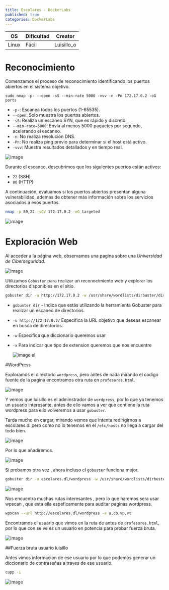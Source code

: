 ```yaml
---
title: Escolares - DockerLabs
published: true
categories: DockerLabs
---
```



| OS     | Dificultad  | Creator           |
| ------ | ----------- | -------------     | 
| Linux  |  Fácil      | Luisillo_o        | 


# Reconocimiento

Comenzamos el proceso de reconocimiento identificando los puertos abiertos en el sistema objetivo. 
```shell
sudo nmap -p- --open -sS --min-rate 5000 -vvv -n -Pn 172.17.0.2 -oG ports 
```
-  `-p-`: Escanea todos los puertos (1-65535).
- `--open`: Solo muestra los puertos abiertos.
- `-sS`: Realiza un escaneo SYN, que es rápido y discreto.
- `--min-rate=5000`: Envía al menos 5000 paquetes por segundo, acelerando el escaneo.
- `-n`: No realiza resolución DNS.
- `-Pn`: No realiza ping previo para determinar si el host está activo.
- `-vvv`: Muestra resultados detallados y en tiempo real.

![image](https://github.com/user-attachments/assets/7f83b9e1-1efc-47e7-8ce5-c23e2b3e5bce)

Durante el escaneo, descubrimos que los siguientes puertos están activos:
- `22` (SSH)
- `80` (HTTP)

A continuación, evaluamos si los puertos abiertos presentan alguna vulnerabilidad, además de obtener más información sobre los servicios asociados a esos puertos.

```bash
nmap -p 80,22 -sCV 172.17.0.2 -oG targeted
```
![image](https://github.com/user-attachments/assets/1c698515-45c1-423a-b81b-9a9a0526ba60)

# Exploración Web

Al acceder a la página web, observamos una pagina sobre una *Universidad de Ciberseguridad*.

![image](https://github.com/user-attachments/assets/c1f9320f-5e28-45fe-98bd-25c2a803932c)

Utilizamos `Gobuster` para realizar un reconocimiento web y explorar los directorios disponibles en el sitio.

```bash
gobuster dir -u http://172.17.0.2 -w /usr/share/wordlists/dirbuster/directory-list-2.3-medium.txt -x php,doc,html,txt,img
```
- `gobuster dir` - Indica que estás utilizando la herramienta Gobuster para realizar un escaneo de directorios.
- `-u http://172.17.0.2/` Especifica la URL objetivo que deseas escanear en busca de directorios.
- `-w` Especifica que diccionario queremos usar
- `-x` Para indicar que tipo de extension queremos que nos encuentre

  ![image](https://github.com/user-attachments/assets/f8a22e16-6c9d-4326-a1fc-133004368103)
el 

#WordPress

Exploramos el directorio `wordpress`, pero antes de nada mirando el codigo fuente de la pagina encontramos otra ruta en `profesores.html`.

![image](https://github.com/user-attachments/assets/6a175fca-b27a-4865-b269-c7235cc26717)

Y vemos que luisillo es el adminstrador de `wordpress`, por lo que ya tenemos un usuario interesante, antes de ello vamos a ver que contiene la ruta wordpress para ello volveremos a usar `gobuster`.

Tarda mucho en cargar, mirando vemos que intenta redirigirnos a escolares.dl pero como no lo tenemos en el `/etc/hosts` no llega a cargar del todo bien.

![image](https://github.com/user-attachments/assets/01d0e3c2-59a4-45c6-9a44-830b093601c1)

Por lo que añadiremos.

![image](https://github.com/user-attachments/assets/26d3c04e-4e2c-4aca-af76-f1dd69938f43)

Si probamos otra vez , ahora incluso el `gobuster` funciona mejor.
```bash
gobuster dir -u escolares.dl/wordpress -w /usr/share/wordlists/dirbuster/directory-list-2.3-medium.txt -x php,doc,html,txt,img 
```
![image](https://github.com/user-attachments/assets/78af7eab-189b-4cbb-a863-f28a2c2867f6)

Nos encuentra muchas rutas interesantes , pero lo que haremos sera usar wpscan , que esta ella espeficamente para auditar paginas wordpress.

```bash
wpscan --url http://escolares.dl/wordpress -e u,cb,vp,vt
```
Encontramos el usuario que vimos en la ruta de antes de `profesores.html`, por lo que con se ve es un usuario en potencia para probar fuerza bruta.

![image](https://github.com/user-attachments/assets/21a0a639-5334-44e9-9463-f9a831e3f157)

##Fuerza bruta usuario luisillo

Antes vimos informacion de ese usuario por lo que podemos generar un diccionario de contraseñas a traves de ese usuario.
```bash
cupp -i 
```

![image](https://github.com/user-attachments/assets/2be2ec8e-6ba4-4e1c-9f98-70fcac195447)
